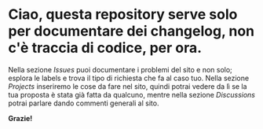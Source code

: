 # Ciao, questa repository serve solo per documentare dei changelog, non c'è traccia di codice, per ora.

Nella sezione <i> Issues </i> puoi documentare i problemi del sito e non solo; esplora le labels e trova il tipo di richiesta che fa al caso tuo. Nella sezione <i> Projects </i> inseriremo le cose da fare nel sito, quindi potrai vedere da lì se la tua proposta è stata già fatta da qualcuno, mentre nella sezione <i> Discussions </i> potrai parlare dando commenti generali al sito.

<b> Grazie! </b>
